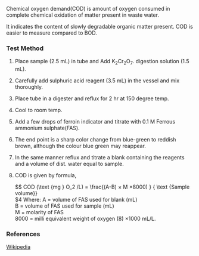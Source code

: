 Chemical oxygen demand(COD) is amount of oxygen consumed in complete chemical oxidation of matter present in waste water.  

It indicates the content of slowly degradable organic matter present.
COD is easier to measure compared to BOD.
### Test Method 
1. Place sample (2.5 mL) in  tube and Add K<sub>2</sub>Cr<sub>2</sub>O<sub>7</sub>.  digestion solution (1.5 mL).
    
2. Carefully add sulphuric acid reagent (3.5 mL) in the vessel and mix thoroughly.
3. Place tube in a digester and reflux for 2 hr at 150 degree temp.
4. Cool to room temp.
5. Add a few drops of ferroin indicator and titrate with 0.1 M Ferrous ammonium sulphate(FAS).
6. The end point is a sharp color change from blue-green to reddish brown, although the  colour blue green may reappear.
7. In the same manner reflux and titrate a blank containing the reagents and a volume of dist. water equal to sample.
8. COD is given by formula,  
   
   $$
   COD (\text {mg } O_2 /L) = \frac{(A-B) × M ×8000) } { \text {Sample volume}}  
$4
Where: A = volume of FAS used for blank (mL)   
B = volume of FAS used for sample (mL)  
M = molarity of FAS   
8000 = milli equivalent weight of oxygen (8) ×1000 mL/L.

### References
[Wikipedia](https://en.wikipedia.org/wiki/Chemical_oxygen_demand)